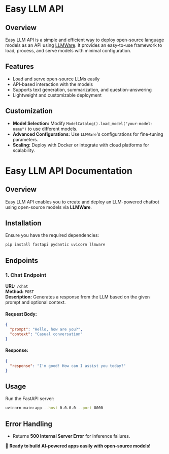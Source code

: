 # Easy LLM API

## Overview
Easy LLM API is a simple and efficient way to deploy open-source language models as an API using [LLMWare](https://pypi.org/project/llmware/). It provides an easy-to-use framework to load, process, and serve models with minimal configuration.

## Features
- Load and serve open-source LLMs easily
- API-based interaction with the models
- Supports text generation, summarization, and question-answering
- Lightweight and customizable deployment

## Customization
- **Model Selection:** Modify `ModelCatalog().load_model("your-model-name")` to use different models.
- **Advanced Configurations:** Use `LLMWare`'s configurations for fine-tuning parameters.
- **Scaling:** Deploy with Docker or integrate with cloud platforms for scalability.

# Easy LLM API Documentation  

## Overview  
Easy LLM API enables you to create and deploy an LLM-powered chatbot using open-source models via **LLMWare**.

## Installation  
Ensure you have the required dependencies:  
```bash
pip install fastapi pydantic uvicorn llmware
```

## Endpoints  

### **1. Chat Endpoint**  
**URL:** `/chat`  
**Method:** `POST`  
**Description:** Generates a response from the LLM based on the given prompt and optional context.  

#### Request Body:  
```json
{
  "prompt": "Hello, how are you?",
  "context": "Casual conversation"
}
```

#### Response:  
```json
{
  "response": "I'm good! How can I assist you today?"
}
```

## Usage  
Run the FastAPI server:  
```bash
uvicorn main:app --host 0.0.0.0 --port 8000
```

## Error Handling  
- Returns **500 Internal Server Error** for inference failures.  

🚀 **Ready to build AI-powered apps easily with open-source models!**

